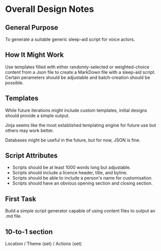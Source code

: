 # Overall Design Notes

## General Purpose

To generate a suitable generic sleep-aid script for voice actors.

## How It Might Work

Use templates filled with either randomly-selected or weighted-choice content from a Json file to create a MarkDown file with a sleep-aid script. Certain perameters should be adjustable and batch-creation should be possible.

## Templates

While future iterations might include custom templates, initial designs should provide a simple output.

Jinja seems like the most established templating engine for future use but others may work better.

Databases might be useful in the future, but for now, JSON is fine.

## Script Attributes

 - Scripts should be at least 1000 words long but adjustable.
 - Scripts should include a licence header, title, and byline.
 - Scripts should be able to include a person's name for customisation.
 - Scripts should have an obvious opening section and closing section.

## First Task

Build a simple script generator capable of using content files to output an .md file.

## 10-to-1 section

Location / Theme (set) / Actions (set)
